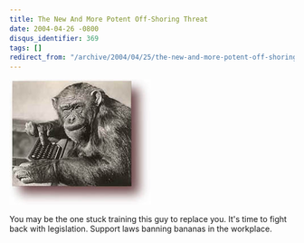 ```yaml
---
title: The New And More Potent Off-Shoring Threat
date: 2004-04-26 -0800
disqus_identifier: 369
tags: []
redirect_from: "/archive/2004/04/25/the-new-and-more-potent-off-shoring-threat.aspx/"
---
```


![The Hidden Off-Shoring Threat](/images/monkey.jpg)

You may be the one stuck training this guy to replace you. It's time to
fight back with legislation. Support laws banning bananas in the
workplace.

